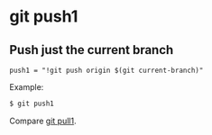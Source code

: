 # git push1

## Push just the current branch

```gitconfig
push1 = "!git push origin $(git current-branch)"
```

Example:

```sh
$ git push1
```

Compare [git pull1](../git-pull1).

